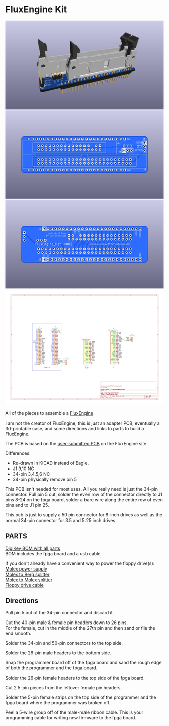 # FluxEngine Kit

![](PCB/out/FluxEngine_Hat.jpg)
![](PCB/out/FluxEngine_Hat.top.jpg)
![](PCB/out/FluxEngine_Hat.bottom.jpg)
![](PCB/out/FluxEngine_Hat.svg)

All of the pieces to assemble a [FluxEngine](http://cowlark.com/fluxengine/)

I am not the creator of FluxEngine, this is just an adapter PCB, eventually a 3d-printable case, and some directions and links to parts to build a FluxEngine.

The PCB is based on the [user-submitted PCB](http://cowlark.com/fluxengine/doc/building.html#if-you-want-to-use-a-pcb) on the FluxEngine site.

Differences:  
* Re-drawn in KiCAD instead of Eagle.
* J1 9,10 NC
* 34-pin 3,4,5,6 NC
* 34-pin physically remove pin 5

This PCB isn't needed for most uses. All you really need is just the 34-pin connector. Pull pin 5 out, solder the even row of the connector directly to J1 pins 8-24 on the fpga board, solder a bare wire along the entire row of even pins and to J1 pin 25.

This pcb is just to supply a 50 pin connector for 8-inch drives as well as the normal 34-pin connector for 3.5 and 5.25 inch drives.

## PARTS
[DigiKey BOM with all parts](https://www.digikey.com/short/zb23f8pq)  
BOM includes the fpga board and a usb cable.
<!--
1 x [CY8CKIT-059 fpga dev board](https://www.digikey.com/en/products/detail/infineon-technologies/CY8CKIT-059/5184557)  
1 x [34-pin male latching box header](https://www.digikey.com/en/products/detail/amphenol-cs-fci/86130342114345E1LF/5201658)  
1 x [50-pin male latching box header](https://www.digikey.com/en/products/detail/amphenol-cs-fci/86130502114345E1LF/5201692)  
2 x [1x40 male pin header](https://www.digikey.com/en/products/detail/sullins-connector-solutions/PRPC040SAAN-RC/2775214)  
2 x [1x40 female pin header](https://www.digikey.com/en/products/detail/chip-quik-inc/HDR100IMP40F-G-V-TH/5978200)  
1 x [male-male dupont jumper wires](https://www.digikey.com/en/products/detail/sparkfun-electronics/PRT-12795/5993860)  
1 x [microusb cable](https://www.digikey.com/en/products/detail/tripp-lite/U050-006-COIL/6204993)  
-->

If you don't already have a convenient way to power the floppy drive(s):  
[Molex power supply](https://amazon.com/dp/B000MGG6SC)  
[Molex to Berg splitter](https://amazon.com/dp/B0002J1KW6)  
[Molex to Molex splitter](https://amazon.com/dp/B00007JO36)  
[Floppy drive cable](https://amazon.com/dp/B07KDJTMGP)  

## Directions

Pull pin 5 out of the 34-pin connector and discard it.

Cut the 40-pin male & female pin headers down to 26 pins.  
For the female, cut in the middle of the 27th pin and then sand or file the end smooth.

Solder the 34-pin and 50-pin connectors to the top side.

Solder the 26-pin male headers to the bottom side.

Snap the programmer board off of the fpga board and sand the rough edge of both the programmer and the fpga board.

Solder the 26-pin female headers to the top side of the fpga board.

Cut 2 5-pin pieces from the leftover female pin headers.

Solder the 5-pin female strips on the top side of the programmer and the fpga board where the programmer was broken off.

Peel a 5-wire group off of the male-male ribbon cable. This is your programming cable for writing new firmware to the fpga board.

